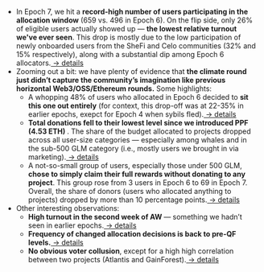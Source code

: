 
<ul>
  <li>In Epoch 7, we hit a <b>record-high number of users participating in the allocation window</b> (659 vs. 496 in Epoch 6). On the flip side, only 26% of eligible users actually showed up — <b>the lowest relative turnout we've ever seen</b>. This drop is mostly due to the low participation of newly onboarded users from the SheFi and Celo communities (32% and 15% respectively), along with a substantial dip among Epoch 6 allocators.<a href="#epoch-turnout"> -> details</a></li>
  
  <li>Zooming out a bit: we have plenty of evidence that <b>the climate round just didn’t capture the community’s imagination like previous horizontal Web3/OSS/Ethereum rounds.</b> Some highlights:
    <ul class="nested-list">
      <li>A whopping 48% of users who allocated in Epoch 6 decided to <b>sit this one out entirely</b> (for context, this drop-off was at 22-35% in earlier epochs, exepct for Epoch 4 when sybils fled).<a href="#transitions-of-allocators"> -> details</a></li>
      <li><b>Total donations fell to their lowest level since we introduced PPF (4.53 ETH) </b>. The share of the budget allocated to projects dropped across all user-size categories — especially among whales and in the sub-500 GLM category (i.e., mostly users we brought in via marketing).<a href="#distribution-of-donations"> -> details</a></li>
      <li>A not-so-small group of users, especially those under 500 GLM, <b>chose to simply claim their full rewards without donating to any project</b>. This group rose from 3 users in Epoch 6 to 69 in Epoch 7. Overall, the share of donors (users who allocated anything to projects) dropped by more than 10 percentage points.<a href="#user-types"> -> details</a></li>
    </ul>
  </li>
<li> Other interesting observations:
    <ul class="nested-list">
    <li><b>High turnout in the second week of AW </b>— something we hadn’t seen in earlier epochs.<a href="#epoch-progress"> -> details</a></li>
    <li><b>Frequency of changed allocation decisions is back to pre-QF levels.</b><a href="#allocation-changes"> -> details</a></li>
    <li><b>No obvious voter collusion</b>, except for a high high correlation between two projects (Atlantis and GainForest).<a href="#correlations-voters-agenda"> -> details</a></li>
    </ul>
</li>
</ul> 